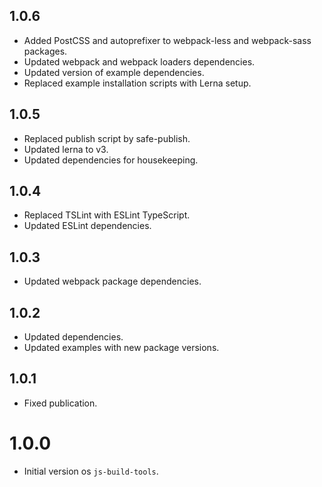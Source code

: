 ## 1.0.6

- Added PostCSS and autoprefixer to webpack-less and webpack-sass packages.
- Updated webpack and webpack loaders dependencies.
- Updated version of example dependencies.
- Replaced example installation scripts with Lerna setup.

## 1.0.5

- Replaced publish script by safe-publish.
- Updated lerna to v3.
- Updated dependencies for housekeeping.

## 1.0.4

- Replaced TSLint with ESLint TypeScript.
- Updated ESLint dependencies.

## 1.0.3

- Updated webpack package dependencies.

## 1.0.2

- Updated dependencies.
- Updated examples with new package versions.

## 1.0.1

- Fixed publication.

# 1.0.0

- Initial version os `js-build-tools`.
